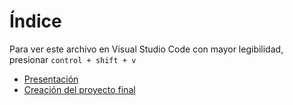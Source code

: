 # Índice

Para ver este archivo en Visual Studio Code con mayor legibilidad, presionar `control + shift + v`

- [Presentación](docs/Presentacion.md)
- [Creación del proyecto final](docs/ProyectoFinal._Creacion.md)